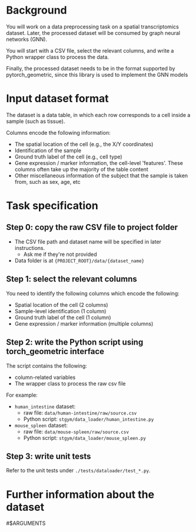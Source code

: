 # Background

You will work on a data preprocessing task on a spatial transcriptomics dataset. Later, the processed dataset will be consumed by graph neural networks (GNN).

You will start with a CSV file, select the relevant columns, and write a Python wrapper class to process the data.

Finally, the processed dataset needs to be in the format supported by pytorch_geometric, since this library is used to implement the GNN models


# Input dataset format

The dataset is a data table, in which each row corresponds to a cell inside a sample (such as tissue).

Columns encode the following information:

- The spatial location of the cell (e.g., the X/Y coordinates)
- Identification of the sample
- Ground truth label of the cell (e.g., cell type)
- Gene expression / marker information, the cell-level 'features'. These columns often take up the majority of the table content
- Other miscellaneous information of the subject that the sample is taken from, such as sex, age, etc

# Task specification

## Step 0: copy the raw CSV file to project folder

- The CSV file path and dataset name will be specified in later instructions.
  - Ask me if they're not provided
- Data folder is at `{PROJECT_ROOT}/data/{dataset_name}`

## Step 1: select the relevant columns

You need to identify the following columns which encode the following:

- Spatial location of the cell (2 columns)
- Sample-level identification (1 column)
- Ground truth label of the cell (1 column)
- Gene expression / marker information (multiple columns)


## Step 2: write the Python script using torch_geometric interface

The script contains the following:

- column-related variables
- The wrapper class to process the raw csv file

For example:

- `human_intestine` dataset:
   - raw file: `data/human-intestine/raw/source.csv`
   - Python script: `stgym/data_loader/human_intestine.py`
- `mouse_spleen` dataset:
   - raw file: `data/mouse-spleen/raw/source.csv`
   - Python script: `stgym/data_loader/mouse_spleen.py`

## Step 3: write unit tests

Refer to the unit tests under `./tests/dataloader/test_*.py`.

# Further information about the dataset

#$ARGUMENTS
